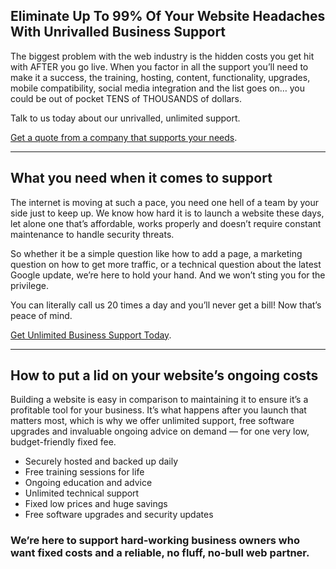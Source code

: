 ## Eliminate Up To 99% Of Your Website Headaches With Unrivalled Business Support

The biggest problem with the web industry is the hidden costs you get hit with AFTER you go live. When you factor in all the support you’ll need to make it a success, the training, hosting, content, functionality, upgrades, mobile compatibility, social media integration and the list goes on… you could be out of pocket TENS of THOUSANDS of dollars.

Talk to us today about our unrivalled, unlimited support.

[Get a quote from a company that supports your needs](https://dmaillard.com/contact).

***

## What you need when it comes to support

The internet is moving at such a pace, you need one hell of a team by your side just to keep up. We know how hard it is to launch a website these days, let alone one that’s affordable, works properly and doesn’t require constant maintenance to handle security threats.

So whether it be a simple question like how to add a page, a marketing question on how to get more traffic, or a technical question about the latest Google update, we’re here to hold your hand. And we won’t sting you for the privilege.

You can literally call us 20 times a day and you’ll never get a bill! Now that’s peace of mind.

[Get Unlimited Business Support Today](https://dmaillard.com/contact).

***

## How to put a lid on your website’s ongoing costs

Building a website is easy in comparison to maintaining it to ensure it’s a profitable tool for your business. It’s what happens after you launch that matters most, which is why we offer unlimited support, free software upgrades and invaluable ongoing advice on demand — for one very low, budget-friendly fixed fee.

*   Securely hosted and backed up daily
*   Free training sessions for life
*   Ongoing education and advice
*   Unlimited technical support
*   Fixed low prices and huge savings
*   Free software upgrades and security updates

### We’re here to support hard-working business owners who want **fixed costs** and a **reliable, no fluff, no-bull web partner**.
